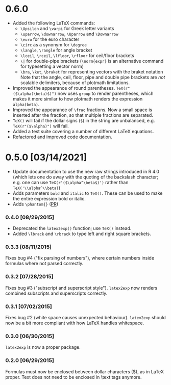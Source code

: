 # 0.6.0

* Added the following LaTeX commands:
  * `\Upsilon` and `\varpi` for Greek letter variants
  * `\uparrow`, `\downarrow`, `\Uparrow` and `\Downarrow`
  * `\euro` for the euro character
  * `\circ` as a synonym for `\degree`
  * `\langle`, `\rangle` for angle bracket
  * `\lceil`, `\rceil`, `\lfloor`, `\rfloor` for ceil/floor brackets
  * `\|` for double-pipe brackets (`\norm{expr}` is an alternative command for typesetting a vector norm)
  * `\bra`, `\ket`, `\braket` for representing vectors with the braket notation
  Note that the angle, ceil, floor, pipe and double pipe brackets are *not* scalable delimiters, because of plotmath limitations.
* Improved the appearance of round parentheses. `TeX(r"($\alpha(\beta)$)")` now uses `group` to render parentheses, which makes it more similar to how plotmath renders the expression `alpha(beta)`. 
* Improved the appearance of `\frac` fractions. Now a small space is inserted after the fraction, so that multiple fractions are separated.
* `TeX()` will fail if the dollar signs (`$`) in the string are unbalanced, e.g. `TeX(r"($\alpha)")` will fail.
* Added a test suite covering a number of different LaTeX equations.
* Refactored and improved code documentation.

# 0.5.0 [03/14/2021]

* Update documentation to use the new raw strings introduced in R 4.0 (which lets one do away with the quoting of the backslash character; e.g. one can use `TeX(r'($\alpha^\beta$)')` rather than `TeX('\\alpha^\\beta)`)
* Adds parameters `bold` and `italic` to `TeX()`. These can be used to make the entire expression bold or italic.
* Adds `\phantom{}` ([PR](https://github.com/stefano-meschiari/latex2exp/pull/22))

### 0.4.0 [08/29/2015]
* Deprecated the `latex2exp()` function; use `TeX()` instead.
* Added `\lbrack` and `\rbrack` to type left and right square brackets.

### 0.3.3 [08/11/2015]
Fixes bug #4 ("fix parsing of numbers"), where certain numbers inside formulas where not parsed correctly.

### 0.3.2 [07/28/2015]
Fixes bug #3 ("subscript and superscript style"). `latex2exp` now renders combined subscripts and superscripts correctly.

### 0.3.1 [07/02/2015]
Fixes bug #2 (white space causes unexpected behaviour). `latex2exp` should now be a bit more compliant with how LaTeX handles whitespace.

### 0.3.0 [06/30/2015]
`latex2exp` is now a proper package.

### 0.2.0 [06/29/2015]
Formulas must now be enclosed between dollar characters ($), as in LaTeX proper. Text does not need to be enclosed in \\text tags anymore.

